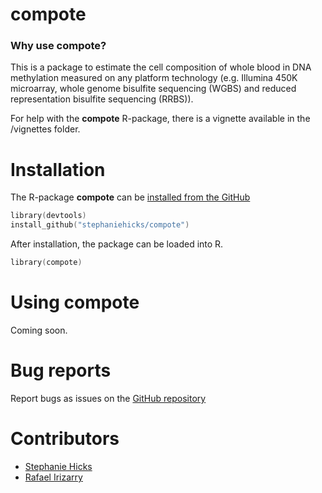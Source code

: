 # compote

### Why use compote? 

This is a package to estimate the cell composition 
    of whole blood in DNA methylation measured on any 
    platform technology (e.g. Illumina 450K microarray, 
    whole genome bisulfite sequencing (WGBS) and 
    reduced representation bisulfite sequencing (RRBS)). 

For help with the **compote** R-package, there is a vignette available in the /vignettes folder.
  
# Installation

The R-package **compote** can be [installed from the GitHub](https://github.com/stephaniehicks/compote)
```s
library(devtools)
install_github("stephaniehicks/compote")
```

After installation, the package can be loaded into R.
```s
library(compote)
```

# Using compote

Coming soon.

# Bug reports
Report bugs as issues on the [GitHub repository](https://github.com/stephaniehicks/compote)


# Contributors

* [Stephanie Hicks](https://github.com/stephaniehicks)
* [Rafael Irizarry](https://github.com/ririzarr)
